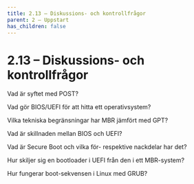 ```yaml
---
title: 2.13 – Diskussions- och kontrollfrågor
parent: 2 – Uppstart
has_children: false
---
```

# 2.13 – Diskussions- och kontrollfrågor

Vad är syftet med POST?

Vad gör BIOS/UEFI för att hitta ett operativsystem?

Vilka tekniska begränsningar har MBR jämfört med GPT?

Vad är skillnaden mellan BIOS och UEFI?

Vad är Secure Boot och vilka för- respektive nackdelar har det?

Hur skiljer sig en bootloader i UEFI från den i ett MBR-system?

Hur fungerar boot-sekvensen i Linux med GRUB?

